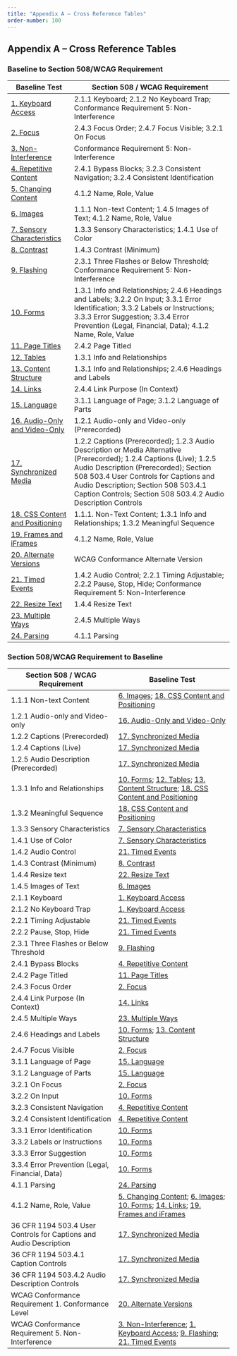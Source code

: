 ```yaml
---
title: "Appendix A – Cross Reference Tables"
order-number: 100
---
```

## Appendix A – Cross Reference Tables


### Baseline to Section 508/WCAG Requirement


| Baseline Test                 | Section 508 / WCAG Requirement                                     |
|-------------------------------|--------------------------------------------------------------------|
| [1. Keyboard Access](../01Keyboard)            | 2.1.1 Keyboard; 2.1.2 No Keyboard Trap; Conformance Requirement 5: Non-Interference                                              |
| [2. Focus](../02FocusVisible)                      | 2.4.3 Focus Order; 2.4.7 Focus Visible; 3.2.1 On Focus                                                |
| [3. Non-Interference](../03Noninterference)           | Conformance Requirement 5: Non-Interference                                                    |
| [4. Repetitive Content](../04RepetitiveContent)         | 2.4.1 Bypass Blocks; 3.2.3 Consistent Navigation; 3.2.4 Consistent Identification                                     |
| [5. Changing Content](../05Changing)           | 4.1.2 Name, Role, Value                                            |
| [6. Images](../06Images)                     | 1.1.1 Non-text Content; 1.4.5 Images of Text; 4.1.2 Name, Role, Value                                             |
| [7. Sensory Characteristics](../07Sensory)    | 1.3.3 Sensory Characteristics; 1.4.1 Use of Color                                                  |
| [8. Contrast](../08Contrast)                   | 1.4.3 Contrast (Minimum)                                           |
| [9. Flashing](../09Flashing)                   | 2.3.1 Three Flashes or Below Threshold; Conformance Requirement 5: Non-Interference                             |
| [10. Forms](../10Forms)                     | 1.3.1 Info and Relationships; 2.4.6 Headings and Labels; 3.2.2 On Input; 3.3.1 Error Identification; 3.3.2 Labels or Instructions; 3.3.3 Error Suggestion; 3.3.4 Error Prevention (Legal, Financial, Data); 4.1.2 Name, Role, Value                                             |
| [11. Page Titles](../11PageTitles)               | 2.4.2 Page Titled                                                  |
| [12. Tables](../12DataTables)                    | 1.3.1 Info and Relationships                                       |
| [13. Content Structure](../13Structure)         | 1.3.1 Info and Relationships; 2.4.6 Headings and Labels                                           |
| [14. Links](../14Links)                     | 2.4.4 Link Purpose (In Context)                                             |
| [15. Language](../15Language)                  | 3.1.1 Language of Page; 3.1.2 Language of Parts                                             |
| [16. Audio-Only and Video-Only](../16AudioVideo) | 1.2.1 Audio-only and Video-only (Prerecorded)                                    |
| [17. Synchronized Media](../17SyncMedia)        | 1.2.2 Captions (Prerecorded); 1.2.3 Audio Description or Media Alternative (Prerecorded); 1.2.4 Captions (Live); 1.2.5 Audio Description (Prerecorded); Section 508 503.4 User Controls for Captions and Audio Description; Section 508  503.4.1 Caption Controls; Section 508 503.4.2 Audio Description Controls                      |
| [18. CSS Content and Positioning](../18Stylesheet) | 1.1.1. Non-Text Content; 1.3.1 Info and Relationships; 1.3.2 Meaningful Sequence                                           |
| [19. Frames and iFrames](../19Frames)        | 4.1.2 Name, Role, Value                                            |
| [20. Alternate Versions](../20AlternateVersions)        | WCAG Conformance Alternate Version                                 |
| [21. Timed Events](../21TimedEvents)              | 1.4.2 Audio Control; 2.2.1 Timing Adjustable; 2.2.2 Pause, Stop, Hide; Conformance Requirement 5: Non-Interference                                             |
| [22. Resize Text](../22Resize)               | 1.4.4 Resize Text                                                  |
| [23. Multiple Ways](../23MultipleWays)             | 2.4.5 Multiple Ways                                                |
| [24. Parsing](../24Parsing)                   | 4.1.1 Parsing                                                      |

### Section 508/WCAG Requirement to Baseline


| Section 508 / WCAG Requirement                                     | Baseline Test                 |
|--------------------------------------------------------------------|-------------------------------|
| 1.1.1 Non-text Content                                             | [6. Images](../06Images); [18. CSS Content and Positioning](../18Stylesheet)                     |
| 1.2.1 Audio-only and Video-only                                    | [16. Audio-Only and Video-Only](../16AudioVideo) |
| 1.2.2 Captions (Prerecorded)                                       | [17. Synchronized Media](../17SyncMedia)        |
| 1.2.4 Captions (Live)                                              | [17. Synchronized Media](../17SyncMedia)        |
| 1.2.5 Audio Description (Prerecorded)                              | [17. Synchronized Media](../17SyncMedia)        |
| 1.3.1 Info and Relationships                                       | [10. Forms](../10Forms); [12. Tables](../12DataTables); [13. Content Structure](../13Structure); [18. CSS Content and Positioning](../18Stylesheet)  |
| 1.3.2 Meaningful Sequence                                          | [18. CSS Content and Positioning](../18Stylesheet) |
| 1.3.3 Sensory Characteristics                                      | [7. Sensory Characteristics](../07Sensory)    |
| 1.4.1 Use of Color                                                 | [7. Sensory Characteristics](../07Sensory)    |
| 1.4.2 Audio Control                                                | [21. Timed Events](../21TimedEvents)              |
| 1.4.3 Contrast (Minimum)                                           | [8. Contrast](../08Contrast)                   |
| 1.4.4 Resize text                                                  | [22. Resize Text](../22Resize)               |
| 1.4.5 Images of Text                                               | [6. Images](../06Images)                     |
| 2.1.1 Keyboard                                                     | [1. Keyboard Access](../01Keyboard)               |
| 2.1.2 No Keyboard Trap                                             | [1. Keyboard Access](../01Keyboard)            |
| 2.2.1 Timing Adjustable                                            | [21. Timed Events](../21TimedEvents)              |
| 2.2.2 Pause, Stop, Hide                                            | [21. Timed Events](../21TimedEvents)              |
| 2.3.1 Three Flashes or Below Threshold                             | [9. Flashing](../09Flashing)                   |
| 2.4.1 Bypass Blocks                                                | [4. Repetitive Content](../04RepetitiveContent)         |
| 2.4.2 Page Titled                                                  | [11. Page Titles](../11PageTitles)               |
| 2.4.3 Focus Order                                                  | [2. Focus](../02FocusVisible)                |
| 2.4.4 Link Purpose (In Context)                                    | [14. Links](../14Links)                     |
| 2.4.5 Multiple Ways                                                | [23. Multiple Ways](../23MultipleWays)             |
| 2.4.6 Headings and Labels                                          | [10. Forms](../10Forms); [13. Content Structure](../13Structure)         |
| 2.4.7 Focus Visible                                                | [2. Focus](../02FocusVisible)              |
| 3.1.1 Language of Page                                             | [15. Language](../15Language)                  |
| 3.1.2 Language of Parts                                            | [15. Language](../15Language)                  |
| 3.2.1 On Focus                                                     | [2. Focus](../02FocusVisible)                |
| 3.2.2 On Input                                                     | [10. Forms](../10Forms)                     |
| 3.2.3 Consistent Navigation                                        | [4. Repetitive Content](../04RepetitiveContent)         |
| 3.2.4 Consistent Identification                                    | [4. Repetitive Content](../04RepetitiveContent)         |
| 3.3.1 Error Identification                                         | [10. Forms](../10Forms)                     |
| 3.3.2 Labels or Instructions                                       | [10. Forms](../10Forms)                     |
| 3.3.3 Error Suggestion                                             | [10. Forms](../10Forms)                     |
| 3.3.4 Error Prevention (Legal, Financial, Data)                    | [10. Forms](../10Forms)                     |
| 4.1.1 Parsing                                                      | [24. Parsing](../24Parsing)                   |
| 4.1.2 Name, Role, Value                                            | [5. Changing Content](../05Changing); [6. Images](../06Images); [10. Forms](../10Forms); [14. Links](../14Links); [19. Frames and iFrames](../19Frames)         |
| 36 CFR 1194 503.4 User Controls for Captions and Audio Description | [17. Synchronized Media](../17SyncMedia)        |
| 36 CFR 1194 503.4.1 Caption Controls                               | [17. Synchronized Media](../17SyncMedia)        |
| 36 CFR 1194 503.4.2 Audio Description Controls                     | [17. Synchronized Media](../17SyncMedia)        |
| WCAG Conformance Requirement 1. Conformance Level                  | [20. Alternate Versions](../20AlternateVersions)        |
| WCAG Conformance Requirement 5. Non-Interference                   | [3. Non-Interference](../03Noninterference); [1. Keyboard Access](../01Keyboard); [9. Flashing](../09Flashing); [21. Timed Events](../21TimedEvents)         |
